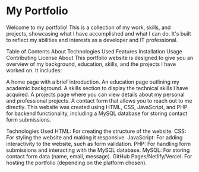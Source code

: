 # My Portfolio
Welcome to my portfolio! This is a collection of my work, skills, and projects, showcasing what I have accomplished and what I can do. It's built to reflect my abilities and interests as a developer and IT professional.

Table of Contents
About
Technologies Used
Features
Installation
Usage
Contributing
License
About
This portfolio website is designed to give you an overview of my background, education, skills, and the projects I have worked on. It includes:

A home page with a brief introduction.
An education page outlining my academic background.
A skills section to display the technical skills I have acquired.
A projects page where you can view details about my personal and professional projects.
A contact form that allows you to reach out to me directly.
This website was created using HTML, CSS, JavaScript, and PHP for backend functionality, including a MySQL database for storing contact form submissions.

Technologies Used
HTML: For creating the structure of the website.
CSS: For styling the website and making it responsive.
JavaScript: For adding interactivity to the website, such as form validation.
PHP: For handling form submissions and interacting with the MySQL database.
MySQL: For storing contact form data (name, email, message).
GitHub Pages/Netlify/Vercel: For hosting the portfolio (depending on the platform chosen).
